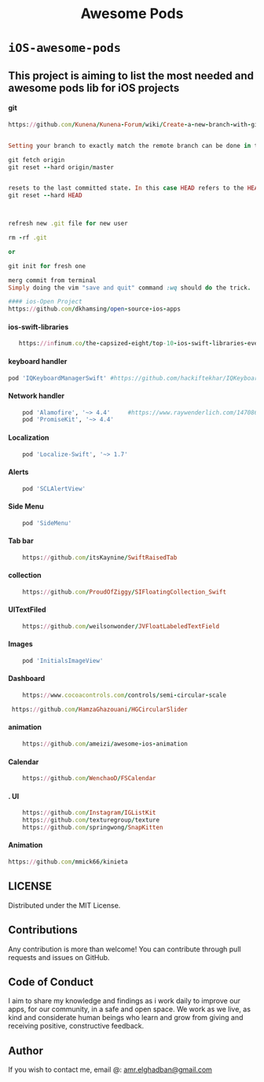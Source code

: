 
<H1 align="center">Awesome Pods</H1>

# `iOS-awesome-pods`
## This project is aiming to list the most needed and awesome pods lib for iOS projects


#### git
```ruby
https://github.com/Kunena/Kunena-Forum/wiki/Create-a-new-branch-with-git-and-manage-branches


Setting your branch to exactly match the remote branch can be done in two steps:

git fetch origin
git reset --hard origin/master


resets to the last committed state. In this case HEAD refers to the HEAD of your branch.
git reset --hard HEAD 



refresh new .git file for new user 

rm -rf .git

or 

git init for fresh one 

merg commit from terminal 
Simply doing the vim "save and quit" command :wq should do the trick.

#### ios-Open Project
https://github.com/dkhamsing/open-source-ios-apps


```
#### ios-swift-libraries
```ruby
   https://infinum.co/the-capsized-eight/top-10-ios-swift-libraries-every-ios-developer-should-know-about
```



#### keyboard handler
```ruby
pod 'IQKeyboardManagerSwift' #https://github.com/hackiftekhar/IQKeyboardManager
```

#### Network handler
```ruby
    pod 'Alamofire', '~> 4.4'     #https://www.raywenderlich.com/147086/alamofire-tutorial-getting-started-2    
    pod 'PromiseKit', '~> 4.4'
```
#### Localization
```ruby
    pod 'Localize-Swift', '~> 1.7'
```
#### Alerts
```ruby
    pod 'SCLAlertView'
```
#### Side Menu
```ruby
    pod 'SideMenu'
```


#### Tab bar
```ruby
    https://github.com/itsKaynine/SwiftRaisedTab
```


#### collection 
```ruby
    https://github.com/ProudOfZiggy/SIFloatingCollection_Swift
```

#### UITextFiled
```ruby
    https://github.com/weilsonwonder/JVFloatLabeledTextField
```


#### Images
```ruby
    pod 'InitialsImageView'
```


#### Dashboard
```ruby
    https://www.cocoacontrols.com/controls/semi-circular-scale

 https://github.com/HamzaGhazouani/HGCircularSlider
```



#### animation
```ruby
    https://github.com/ameizi/awesome-ios-animation
```

#### Calendar
```ruby
    https://github.com/WenchaoD/FSCalendar
```

#### .  UI
```ruby
    https://github.com/Instagram/IGListKit
    https://github.com/texturegroup/texture
    https://github.com/springwong/SnapKitten 
```


#### Animation 
```ruby
https://github.com/mmick66/kinieta
```





    





LICENSE
---
Distributed under the MIT License.

Contributions
---
Any contribution is more than welcome! You can contribute through pull requests and issues on GitHub.

Code of Conduct
---
I aim to share my knowledge and findings as i work daily to improve our apps, for our community, in a safe and open space. We work as we live, as kind and considerate human beings who learn and grow from giving and receiving positive, constructive feedback.

Author
---
If you wish to contact me, email @: amr.elghadban@gmail.com
